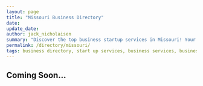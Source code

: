 ```yaml
---
layout: page
title: "Missouri Business Directory"
date: 
update_date: 
author: jack_nicholaisen
summary: "Discover the top business startup services in Missouri! Your ultimate guide to launching a successful venture."  
permalink: /directory/missouri/
tags: business directory, start up services, business services, business lawyers, registered agents,
---
```




<h2>Coming Soon...</h2>

